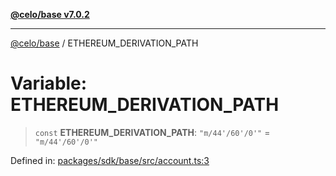 [**@celo/base v7.0.2**](../README.md)

***

[@celo/base](../README.md) / ETHEREUM\_DERIVATION\_PATH

# Variable: ETHEREUM\_DERIVATION\_PATH

> `const` **ETHEREUM\_DERIVATION\_PATH**: `"m/44'/60'/0'"` = `"m/44'/60'/0'"`

Defined in: [packages/sdk/base/src/account.ts:3](https://github.com/celo-org/developer-tooling/blob/master/packages/sdk/base/src/account.ts#L3)

